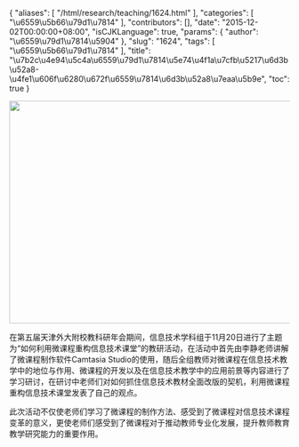 {
    "aliases": [
        "/html/research/teaching/1624.html"
    ],
    "categories": [
        "\u6559\u5b66\u79d1\u7814"
    ],
    "contributors": [],
    "date": "2015-12-02T00:00:00+08:00",
    "isCJKLanguage": true,
    "params": {
        "author": "\u6559\u79d1\u7814\u5904"
    },
    "slug": "1624",
    "tags": [
        "\u6559\u5b66\u79d1\u7814"
    ],
    "title": "\u7b2c\u4e94\u5c4a\u6559\u79d1\u7814\u5e74\u4f1a\u7cfb\u5217\u6d3b\u52a8-\u4fe1\u606f\u6280\u672f\u6559\u7814\u6d3b\u52a8\u7eaa\u5b9e",
    "toc": true
}


<img
    src="https://cdn.tfls.online/mirror/full/2dcd6022f75ad0419e2566cfeafeb2e745118199.jpg"
    style="display:block;margin-left:auto;margin-right:auto;"
    decoding="async"
    fetchpriority="auto"
    loading="lazy"
    height="401"
    width="600"
/>






在第五届天津外大附校教科研年会期间，信息技术学科组于11月20日进行了主题为“如何利用微课程重构信息技术课堂”的教研活动，在活动中首先由李静老师讲解了微课程制作软件Camtasia Studio的使用，随后全组教师对微课程在信息技术教学中的地位与作用、微课程的开发以及在信息技术教学中的应用前景等内容进行了学习研讨，在研讨中老师们对如何抓住信息技术教材全面改版的契机，利用微课程重构信息技术课堂发表了自己的观点。




此次活动不仅使老师们学习了微课程的制作方法、感受到了微课程对信息技术课程变革的意义，更使老师们感受到了微课程对于推动教师专业化发展，提升教师教育教学研究能力的重要作用。



  




